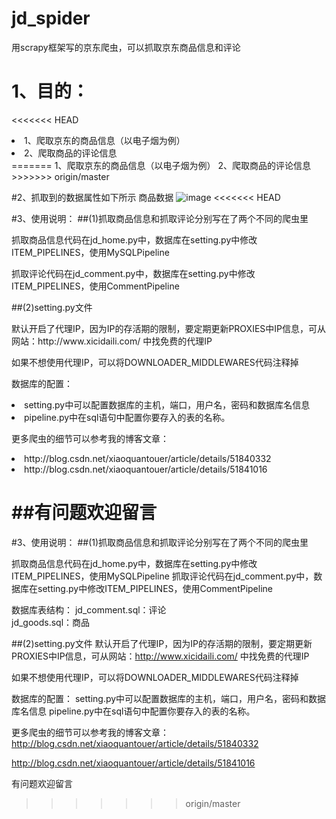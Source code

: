 # jd_spider

用scrapy框架写的京东爬虫，可以抓取京东商品信息和评论

# 1、目的：
<<<<<<< HEAD
<li>1、爬取京东的商品信息（以电子烟为例）</li>
<li>2、爬取商品的评论信息</li>
=======
1、爬取京东的商品信息（以电子烟为例）
2、爬取商品的评论信息
>>>>>>> origin/master

#2、抓取到的数据属性如下所示
商品数据
![image](http://github.com/xiaoquantou/jd_spider/raw/master/jd_spider/good.png)
<<<<<<< HEAD

#3、使用说明：
##(1)抓取商品信息和抓取评论分别写在了两个不同的爬虫里

<p>抓取商品信息代码在jd_home.py中，数据库在setting.py中修改ITEM_PIPELINES，使用MySQLPipeline</p>
<p>抓取评论代码在jd_comment.py中，数据库在setting.py中修改ITEM_PIPELINES，使用CommentPipeline</p>

##(2)setting.py文件
<p>默认开启了代理IP，因为IP的存活期的限制，要定期更新PROXIES中IP信息，可从网站：http://www.xicidaili.com/ 中找免费的代理IP</p>

<p>如果不想使用代理IP，可以将DOWNLOADER_MIDDLEWARES代码注释掉</p>

<p>数据库的配置：<p>
<li>setting.py中可以配置数据库的主机，端口，用户名，密码和数据库名信息</li>
<li>pipeline.py中在sql语句中配置你要存入的表的名称。</li>


<p>更多爬虫的细节可以参考我的博客文章：</p>
<li>http://blog.csdn.net/xiaoquantouer/article/details/51840332</li>

<li>http://blog.csdn.net/xiaoquantouer/article/details/51841016</li>


##有问题欢迎留言
=======

#3、使用说明：
##(1)抓取商品信息和抓取评论分别写在了两个不同的爬虫里

抓取商品信息代码在jd_home.py中，数据库在setting.py中修改ITEM_PIPELINES，使用MySQLPipeline
抓取评论代码在jd_comment.py中，数据库在setting.py中修改ITEM_PIPELINES，使用CommentPipeline

数据库表结构：
jd_comment.sql：评论   
jd_goods.sql：商品

##(2)setting.py文件
默认开启了代理IP，因为IP的存活期的限制，要定期更新PROXIES中IP信息，可从网站：http://www.xicidaili.com/ 中找免费的代理IP

如果不想使用代理IP，可以将DOWNLOADER_MIDDLEWARES代码注释掉

数据库的配置：
setting.py中可以配置数据库的主机，端口，用户名，密码和数据库名信息
pipeline.py中在sql语句中配置你要存入的表的名称。


更多爬虫的细节可以参考我的博客文章：
http://blog.csdn.net/xiaoquantouer/article/details/51840332

http://blog.csdn.net/xiaoquantouer/article/details/51841016

有问题欢迎留言
>>>>>>> origin/master
